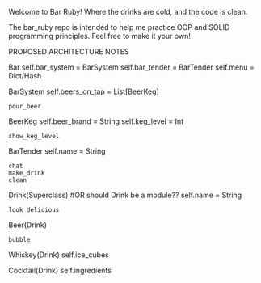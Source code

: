 Welcome to Bar Ruby!  Where the drinks are cold, and the code is clean.

The bar_ruby repo is intended to help me practice OOP and SOLID programming principles.  Feel free to make it your own!




PROPOSED ARCHITECTURE NOTES
 
Bar
    self.bar_system = BarSystem
    self.bar_tender = BarTender
    self.menu = Dict/Hash


BarSystem
    self.beers_on_tap = List[BeerKeg]
    
    pour_beer


BeerKeg
    self.beer_brand = String
    self.keg_level = Int

    show_keg_level


BarTender
    self.name = String

    chat
    make_drink
    clean


Drink(Superclass) #OR should Drink be a module??
    self.name = String

    look_delicious


Beer(Drink)

    bubble


Whiskey(Drink)
    self.ice_cubes


Cocktail(Drink)
    self.ingredients



